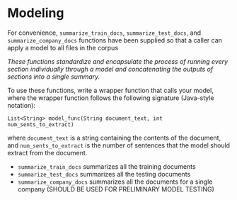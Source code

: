 # Modeling

For convenience, `summarize_train_docs`, `summarize_test_docs`, and `summarize_company_docs` functions have been supplied so that a caller can apply a model to all files in the corpus

*These functions standardize and encapsulate the process of running every section individually through a model and concatenating the outputs of sections into a single summary.* 

To use these functions, write a wrapper function that calls your model, where the wrapper function follows the following signature (Java-style notation): 

`List<String> model_func(String document_text, int num_sents_to_extract)`

 where `document_text` is a string containing the contents of the document, and `num_sents_to_extract` is the number of sentences that the model should extract from the document.
 
 * `summarize_train_docs` summarizes all the training documents 
 * `summarize_test_docs` summarizes all the testing documents
 * `summarize_company_docs` summarizes all the documents for a single company (SHOULD BE USED FOR PRELIMINARY MODEL TESTING)
